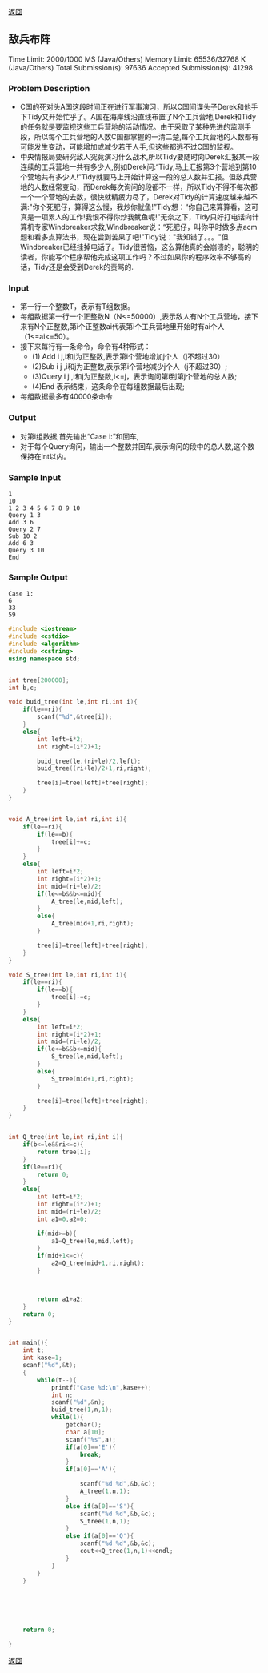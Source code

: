﻿[返回](https://github.com/superkunn/acmer#poj)
## 敌兵布阵

Time Limit: 2000/1000 MS (Java/Others)    Memory Limit: 65536/32768 K (Java/Others)
Total Submission(s): 97636    Accepted Submission(s): 41298


### Problem Description
* C国的死对头A国这段时间正在进行军事演习，所以C国间谍头子Derek和他手下Tidy又开始忙乎了。A国在海岸线沿直线布置了N个工兵营地,Derek和Tidy的任务就是要监视这些工兵营地的活动情况。由于采取了某种先进的监测手段，所以每个工兵营地的人数C国都掌握的一清二楚,每个工兵营地的人数都有可能发生变动，可能增加或减少若干人手,但这些都逃不过C国的监视。
* 中央情报局要研究敌人究竟演习什么战术,所以Tidy要随时向Derek汇报某一段连续的工兵营地一共有多少人,例如Derek问:“Tidy,马上汇报第3个营地到第10个营地共有多少人!”Tidy就要马上开始计算这一段的总人数并汇报。但敌兵营地的人数经常变动，而Derek每次询问的段都不一样，所以Tidy不得不每次都一个一个营地的去数，很快就精疲力尽了，Derek对Tidy的计算速度越来越不满:"你个死肥仔，算得这么慢，我炒你鱿鱼!”Tidy想：“你自己来算算看，这可真是一项累人的工作!我恨不得你炒我鱿鱼呢!”无奈之下，Tidy只好打电话向计算机专家Windbreaker求救,Windbreaker说：“死肥仔，叫你平时做多点acm题和看多点算法书，现在尝到苦果了吧!”Tidy说："我知错了。。。"但Windbreaker已经挂掉电话了。Tidy很苦恼，这么算他真的会崩溃的，聪明的读者，你能写个程序帮他完成这项工作吗？不过如果你的程序效率不够高的话，Tidy还是会受到Derek的责骂的.
 

### Input
* 第一行一个整数T，表示有T组数据。
* 每组数据第一行一个正整数N（N<=50000）,表示敌人有N个工兵营地，接下来有N个正整数,第i个正整数ai代表第i个工兵营地里开始时有ai个人（1<=ai<=50）。
* 接下来每行有一条命令，命令有4种形式：
  * (1) Add i j,i和j为正整数,表示第i个营地增加j个人（j不超过30）
  * (2)Sub i j ,i和j为正整数,表示第i个营地减少j个人（j不超过30）;
  * (3)Query i j ,i和j为正整数,i<=j，表示询问第i到第j个营地的总人数;
  * (4)End 表示结束，这条命令在每组数据最后出现;
* 每组数据最多有40000条命令
 

### Output
* 对第i组数据,首先输出“Case i:”和回车,
* 对于每个Query询问，输出一个整数并回车,表示询问的段中的总人数,这个数保持在int以内。
 

### Sample Input
```
1
10
1 2 3 4 5 6 7 8 9 10
Query 1 3
Add 3 6
Query 2 7
Sub 10 2
Add 6 3
Query 3 10
End 
```

### Sample Output
```
Case 1:
6
33
59
```

```c++
#include <iostream>
#include <cstdio>
#include <algorithm>
#include <cstring>
using namespace std;


int tree[200000];
int b,c;

void buid_tree(int le,int ri,int i){
    if(le==ri){
        scanf("%d",&tree[i]);
    }
    else{
        int left=i*2;
        int right=(i*2)+1;

        buid_tree(le,(ri+le)/2,left);
        buid_tree((ri+le)/2+1,ri,right);

        tree[i]=tree[left]+tree[right];
    }
}


void A_tree(int le,int ri,int i){
    if(le==ri){
        if(le==b){
            tree[i]+=c;
        }
    }
    else{
        int left=i*2;
        int right=(i*2)+1;
        int mid=(ri+le)/2;
        if(le<=b&&b<=mid){
            A_tree(le,mid,left);
        }
        else{
            A_tree(mid+1,ri,right);
        }

        tree[i]=tree[left]+tree[right];
    }
}

void S_tree(int le,int ri,int i){
    if(le==ri){
        if(le==b){
            tree[i]-=c;
        }
    }
    else{
        int left=i*2;
        int right=(i*2)+1;
        int mid=(ri+le)/2;
        if(le<=b&&b<=mid){
            S_tree(le,mid,left);
        }
        else{
            S_tree(mid+1,ri,right);
        }

        tree[i]=tree[left]+tree[right];
    }
}


int Q_tree(int le,int ri,int i){
    if(b<=le&&ri<=c){
        return tree[i];
    }
    if(le==ri){
        return 0;
    }
    else{
        int left=i*2;
        int right=(i*2)+1;
        int mid=(ri+le)/2;
        int a1=0,a2=0;

        if(mid>=b){
            a1=Q_tree(le,mid,left);
        }
        if(mid+1<=c){
            a2=Q_tree(mid+1,ri,right);
        }



        return a1+a2;
    }
    return 0;
}


int main(){
    int t;
    int kase=1;
    scanf("%d",&t);
    {
        while(t--){
            printf("Case %d:\n",kase++);
            int n;
            scanf("%d",&n);
            buid_tree(1,n,1);
            while(1){
                getchar();
                char a[10];
                scanf("%s",a);
                if(a[0]=='E'){
                    break;
                }
                if(a[0]=='A'){

                    scanf("%d %d",&b,&c);
                    A_tree(1,n,1);
                }
                else if(a[0]=='S'){
                    scanf("%d %d",&b,&c);
                    S_tree(1,n,1);
                }
                else if(a[0]=='Q'){
                    scanf("%d %d",&b,&c);
                    cout<<Q_tree(1,n,1)<<endl;
                }
            }
        }
    }






    return 0;

}

```
[返回](https://github.com/superkunn/acmer#poj)